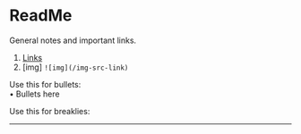 # ReadMe
General notes and important links.

1. [Links](/Links)
2. [img] `![img](/img-src-link)`

Use this for bullets:
<br />•	Bullets here

Use this for breaklies:
________________________________________



